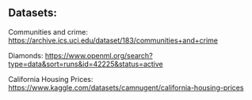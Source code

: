## Datasets:
Communities and crime: https://archive.ics.uci.edu/dataset/183/communities+and+crime

Diamonds: https://www.openml.org/search?type=data&sort=runs&id=42225&status=active

California Housing Prices: https://www.kaggle.com/datasets/camnugent/california-housing-prices
